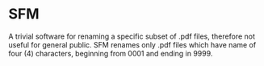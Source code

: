 # SFM

A trivial software for renaming a specific subset of .pdf files, therefore not useful for general public. SFM renames only .pdf files which have name of four (4) characters, beginning from 0001 and ending in 9999.
